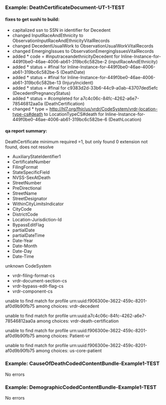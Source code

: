 ### Example: DeathCertificateDocument-UT-1-TEST

#### fixes to get sushi to build:
* capitalized ssn to SSN in identifier for Decedent
* changed InputRaceAndEthnicity to ObservationInputRaceAndEthnicityVitalRecords
* changed DecedentUsualWork to ObservationUsualWorkVitalRecords
* changed EmergingIssues to ObservationEmergingIssuesVitalRecords
* added * code = #inputraceandethnicityDecedent for Inline-Instance-for-449f0be0-46ae-4006-ab61-319bc6c582be-2 (inputRaceAndEthnicity)
* added * status = #final for Inline-Instance-for-449f0be0-46ae-4006-ab61-319bc6c582be-5 (DeathDate)
* added * status = #final for Inline-Instance-for-449f0be0-46ae-4006-ab61-319bc6c582be-13 (InjuryIncident)
* added * status = #final for c9383d2d-33b6-44c9-a0ab-43707ded5efc (DecedentPregnancyStatus)
* added * status = #completed for a7c4c06c-84fc-4262-a6e7-78546812aa0a (DeathCertification)
* changed * type = http://hl7.org/fhir/us/vrdr/CodeSystem/vrdr-location-type-cs#death to LocationTypeCS#death for Inline-Instance-for-449f0be0-46ae-4006-ab61-319bc6c582be-6 (DeathLocation)

#### qa report summary:
DeathCertificate minimum required =1, but only found 0
extension not found, does not resolve
* AuxiliaryStateIdentifier1
* CertificateNumber
* FilingFormat
* StateSpecificField
* NVSS-SexAtDeath
* StreetNumber
* PreDirectional
* StreetName
* StreetDesignator
* WithinCityLimitsIndicator
* CityCode
* DistrictCode
* Location-Jurisdiction-Id
* BypassEditFlag
* partialDate
* partialDateTime
* Date-Year
* Date-Month
* Date-Day
* Date-Time

unknown CodeSystem 
* vrdr-filing-format-cs
* vrdr-document-section-cs
* vrdr-bypass-edit-flag-cs
* vrdr-component-cs

unable to find match for profile urn:uuid:f906300e-3622-459c-8201-af0d9b90fb75 among choices: vrdr-decedent

unable to find match for profile urn:uuid:a7c4c06c-84fc-4262-a6e7-78546812aa0a among choices: vrdr-death-certification

unable to find match for profile urn:uuid:f906300e-3622-459c-8201-af0d9b90fb75 among choices: Patient-vr

unable to find match for profile urn:uuid:f906300e-3622-459c-8201-af0d9b90fb75 among choices: us-core-patient

### Example: CauseOfDeathCodedContentBundle-Example1-TEST
No errors

### Example: DemographicCodedContentBundle-Example1-TEST
No errors